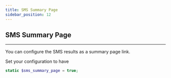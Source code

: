 ```yaml
---
title: SMS Summary Page
sidebar_position: 12
---
```


## SMS Summary Page

---


You can configure the SMS results as a summary page link.

Set your configuration to have

```php
static $sms_summary_page = true;
```
